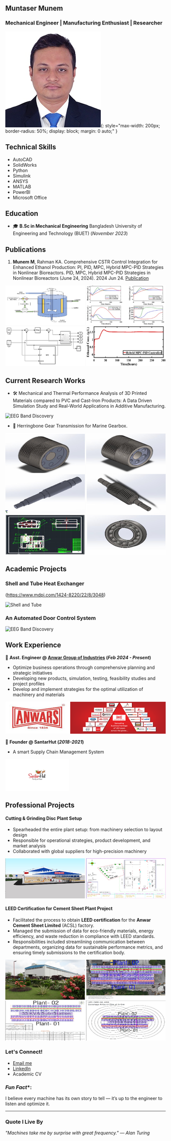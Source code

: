 ## Muntaser Munem

### Mechanical Engineer | Manufacturing Enthusiast | Researcher

![Profile Picture](/img/pic.jpeg){: style="max-width: 200px; border-radius: 50%; display: block; margin: 0 auto;" }

## Technical Skills 
- AutoCAD                          
- SolidWorks                       
- Python                           
- Simulink                         
- ANSYS                      
- MATLAB
- PowerBI
- Microsoft Office

## Education

- 🎓 **B.Sc in Mechanical Engineering** Bangladesh University of Engineering and Technology (BUET) (_November 2023_)

## Publications

1. **Munem M**, Rahman KA. Comprehensive CSTR Control Integration for Enhanced Ethanol Production: PI, PID, MPC, Hybrid MPC-PID Strategies in Nonlinear Bioreactors. PID, MPC, Hybrid MPC-PID Strategies in Nonlinear Bioreactors (June 24, 2024). 2024 Jun 24.
[Publication](https://papers.ssrn.com/sol3/papers.cfm?abstract_id=4874366)

<img src="./img/bio.jpg" width=250 height=125>
<img src="./img/gra.jpg" width=250 height=125>

<img src="./img/mpc.jpg" width=250 height=125>
<img src="./img/mpgra.jpg" width=250 height=125>

## Current Research Works

- 🛠 Mechanical and Thermal Performance Analysis of 3D Printed Materials compared to PVC and Cast-Iron Products: A Data Driven Simulation Study and Real-World Applications in Additive Manufacturing.

![EEG Band Discovery](/assets/img/eeg_band_discovery.jpeg)

- 🔧 Herringbone Gear Transmission for Marine Gearbox.

<img src="./img/gear_1.jpg" width=250 height=125>
<img src="./img/gear_2.jpg" width=250 height=125>

<img src="./img/gear_3.jpg" width=250 height=125>
<img src="./img/gear_4.jpg" width=250 height=125>

<img src="./img/gear_5.jpg" width=250 height=125>
<img src="./img/gear_6.jpg" width=250 height=125>

## Academic Projects

### Shell and Tube Heat Exchanger
(https://www.mdpi.com/1424-8220/22/8/3048)

![Shell and Tube](/img/shell.jpeg)

### An Automated Door Control System

![EEG Band Discovery](/assets/img/eeg_band_discovery.jpeg)

## Work Experience

💼 **Asst. Engineer @ [Anwar Group of Industries](https://www.anwargroup.com/) (_Feb 2024 - Present_)**

- Optimize business operations through comprehensive planning and strategic initiatives
- Developing new products, simulation, testing, feasibility studies and project profiles
- Develop and implement strategies for the optimal utilization of machinery and materials

<img src="./img/anwa.jpg" width=200 height=100>
<img src="./img/anwar.png" width=300 height=100>

💼 **Founder @ SantarHut  (_2018-2021_)**

- A smart Supply Chain Management System

<img src="./img/santa.jpeg" width=200 height=100>

## Professional Projects

#### Cutting & Grinding Disc Plant Setup

-  Spearheaded the entire plant setup: from machinery selection to layout design
-  Responsible for operational strategies, product development, and market analysis
-  Collaborated with global suppliers for high-precision machinery

<img src="./img/disc_2.jpg" width=250 height=125>
<img src="./img/layout.jpg" width=250 height=125>

#### LEED Certification for Cement Sheet Plant Project

-  Facilitated the process to obtain **LEED certification** for the **Anwar Cement Sheet Limited** (ACSL) factory. 
-  Managed the submission of data for eco-friendly materials, energy efficiency, and waste reduction in compliance with LEED standards.
-  Responsibilities included streamlining communication between departments, organizing data for sustainable performance metrics, and ensuring timely submissions to the certification body.

<img src="./img/plant.jpg" width=250 height=125>
<img src="./img/solar.jpg" width=250 height=125>

<img src="./img/solar_2.jpg" width=250 height=125>
<img src="./img/Coverage.jpg" width=250 height=125>

###  Let's Connect!

-  [Email me](mailto:muntasermunem@gmail.com)
-  [LinkedIn](https://www.linkedin.com/in/muntaser-munem?utm_source=share&utm_campaign=share_via&utm_content=profile&utm_medium=android_app)
-  Academic CV

### *Fun Fact**:
I believe every machine has its own story to tell — it’s up to the engineer to listen and optimize it.

---

###  Quote I Live By

_"Machines take me by surprise with great frequency." — Alan Turing_





